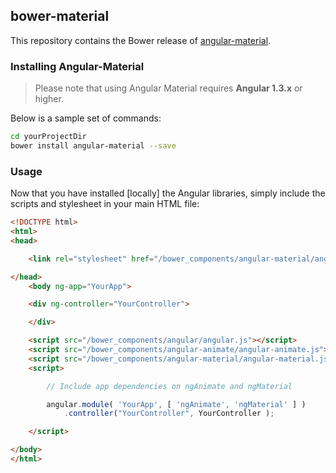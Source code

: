 ## bower-material

This repository contains the Bower release of [angular-material](https://github.com/angular/material).

### Installing Angular-Material

> Please note that using Angular Material requires **Angular 1.3.x** or higher.

Below is a sample set of commands:

```bash
cd yourProjectDir
bower install angular-material --save
```

### Usage

Now that you have installed [locally] the Angular libraries, simply include the scripts and stylesheet in your main HTML file:

```html
<!DOCTYPE html>
<html>
<head>

    <link rel="stylesheet" href="/bower_components/angular-material/angular-material.css">

</head>
	<body ng-app="YourApp">

	<div ng-controller="YourController">

	</div>

	<script src="/bower_components/angular/angular.js"></script>
	<script src="/bower_components/angular-animate/angular-animate.js"></script>
	<script src="/bower_components/angular-material/angular-material.js"></script>
	<script>

		// Include app dependencies on ngAnimate and ngMaterial

		angular.module( 'YourApp', [ 'ngAnimate', 'ngMaterial' ] )
			.controller("YourController", YourController );

	</script>

</body>
</html>
```
